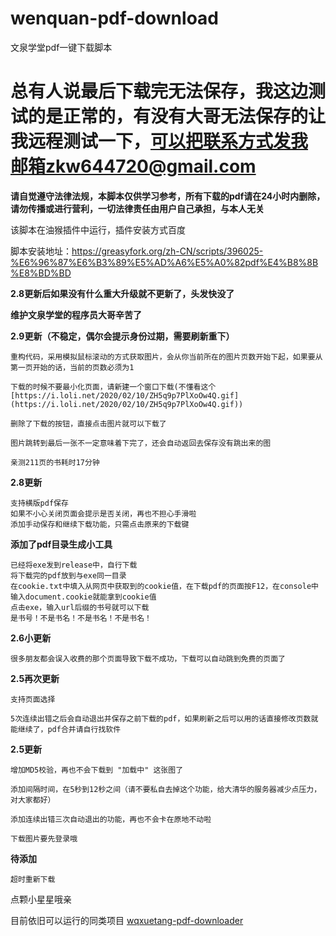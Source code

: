 # wenquan-pdf-download
文泉学堂pdf一键下载脚本

# 总有人说最后下载完无法保存，我这边测试的是正常的，有没有大哥无法保存的让我远程测试一下，可以把联系方式发我邮箱zkw644720@gmail.com

**请自觉遵守法律法规，本脚本仅供学习参考，所有下载的pdf请在24小时内删除，请勿传播或进行营利，一切法律责任由用户自己承担，与本人无关**

该脚本在油猴插件中运行，插件安装方式百度

脚本安装地址：https://greasyfork.org/zh-CN/scripts/396025-%E6%96%87%E6%B3%89%E5%AD%A6%E5%A0%82pdf%E4%B8%8B%E8%BD%BD

**2.8更新后如果没有什么重大升级就不更新了，头发快没了**

**维护文泉学堂的程序员大哥辛苦了**

**2.9更新（不稳定，偶尔会提示身份过期，需要刷新重下）**
```
重构代码，采用模拟鼠标滚动的方式获取图片，会从你当前所在的图片页数开始下起，如果要从第一页开始的话，当前的页数必须为1

下载的时候不要最小化页面，请新建一个窗口下载(不懂看这个[https://i.loli.net/2020/02/10/ZH5q9p7PlXoOw4Q.gif](https://i.loli.net/2020/02/10/ZH5q9p7PlXoOw4Q.gif))

删除了下载的按钮，直接点击图片就可以下载了

图片跳转到最后一张不一定意味着下完了，还会自动返回去保存没有跳出来的图

亲测211页的书耗时17分钟
```

**2.8更新**
```
支持横版pdf保存
如果不小心关闭页面会提示是否关闭，再也不担心手滑啦
添加手动保存和继续下载功能，只需点击原来的下载键
```

**添加了pdf目录生成小工具**
```
已经将exe发到release中，自行下载
将下载完的pdf放到与exe同一目录
在cookie.txt中填入从网页中获取到的cookie值，在下载pdf的页面按F12，在console中输入document.cookie就能拿到cookie值
点击exe，输入url后缀的书号就可以下载
是书号！不是书名！不是书名！不是书名！
```

**2.6小更新**
```
很多朋友都会误入收费的那个页面导致下载不成功，下载可以自动跳到免费的页面了
```

**2.5再次更新**
```
支持页面选择

5次连续出错之后会自动退出并保存之前下载的pdf，如果刷新之后可以用的话直接修改页数就能继续了，pdf合并请自行找软件

```
**2.5更新**
```
增加MD5校验，再也不会下载到 "加载中" 这张图了

添加间隔时间，在5秒到12秒之间（请不要私自去掉这个功能，给大清华的服务器减少点压力，对大家都好）

添加连续出错三次自动退出的功能，再也不会卡在原地不动啦

下载图片要先登录哦
```
**待添加**
```
超时重新下载
```

点颗小星星哦亲

目前依旧可以运行的同类项目
[wqxuetang-pdf-downloader](https://github.com/SweetInk/wqxuetang-pdf-downloader) 
